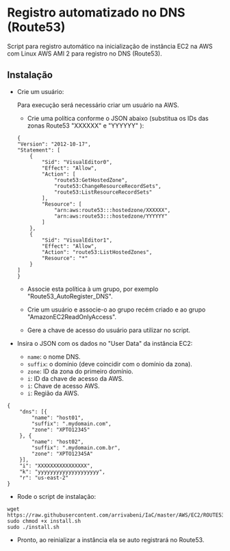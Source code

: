 # Registro automatizado no DNS (Route53)
Script para registro automático na inicialização de instância EC2 na AWS com Linux AWS AMI 2 para registro no DNS (Route53).

## Instalação
- Crie um usuário:
    
    Para execução será necessário criar um usuário na AWS.

    - Crie uma política conforme o JSON abaixo (substitua os IDs das zonas Route53 "XXXXXX" e "YYYYYY" ):

    ```
    {
    "Version": "2012-10-17",
    "Statement": [
        {
            "Sid": "VisualEditor0",
            "Effect": "Allow",
            "Action": [
                "route53:GetHostedZone",
                "route53:ChangeResourceRecordSets",
                "route53:ListResourceRecordSets"
            ],
            "Resource": [
                "arn:aws:route53:::hostedzone/XXXXXX",
                "arn:aws:route53:::hostedzone/YYYYYY"
            ]
        },
        {
            "Sid": "VisualEditor1",
            "Effect": "Allow",
            "Action": "route53:ListHostedZones",
            "Resource": "*"
        }
    ]
    }
    ```

    - Associe esta política à um grupo, por exemplo "Route53_AutoRegister_DNS".

    - Crie um usuário e associe-o ao grupo recém criado e ao grupo "AmazonEC2ReadOnlyAccess".

    - Gere a chave de acesso do usuário para utilizar no script.


- Insira o JSON com os dados no "User Data" da instância EC2:

    - ```name```: o nome DNS.
    - ```suffix```: o domínio (deve coincidir com o domínio da zona).
    - ```zone```: ID da zona do primeiro domínio.
    - ```i```: ID da chave de acesso da AWS.
    - ```i```: Chave de acesso AWS.
    - ```i```: Região da AWS.
```
{
	"dns": [{
		"name": "host01",
		"suffix": ".mydomain.com",
		"zone": "XPTO12345"
	}, {
		"name": "host02",
		"suffix": ".mydomain.com.br",
		"zone": "XPTO12345A"
	}],
	"i": "XXXXXXXXXXXXXXXX",
	"k": "yyyyyyyyyyyyyyyyyyyy",
	"r": "us-east-2"
}
```

- Rode o script de instalação:
```
wget https://raw.githubusercontent.com/arrivabeni/IaC/master/AWS/EC2/ROUTE53_DNS_Auto_Register/install.sh
sudo chmod +x install.sh
sudo ./install.sh
```

- Pronto, ao reinializar a instância ela se auto registrará no Route53.